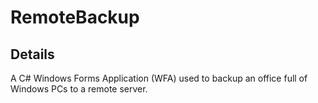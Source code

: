 # RemoteBackup

## Details 

A C# Windows Forms Application (WFA) used to backup an office full of Windows PCs to a remote server. 

